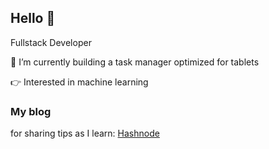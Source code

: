 ## Hello 👋

Fullstack Developer

🔭 I’m currently building a task manager optimized for tablets

👉 Interested in machine learning

### My blog 
for sharing tips as I learn:
[Hashnode](https://hashnode.com/@tinaxgao)
